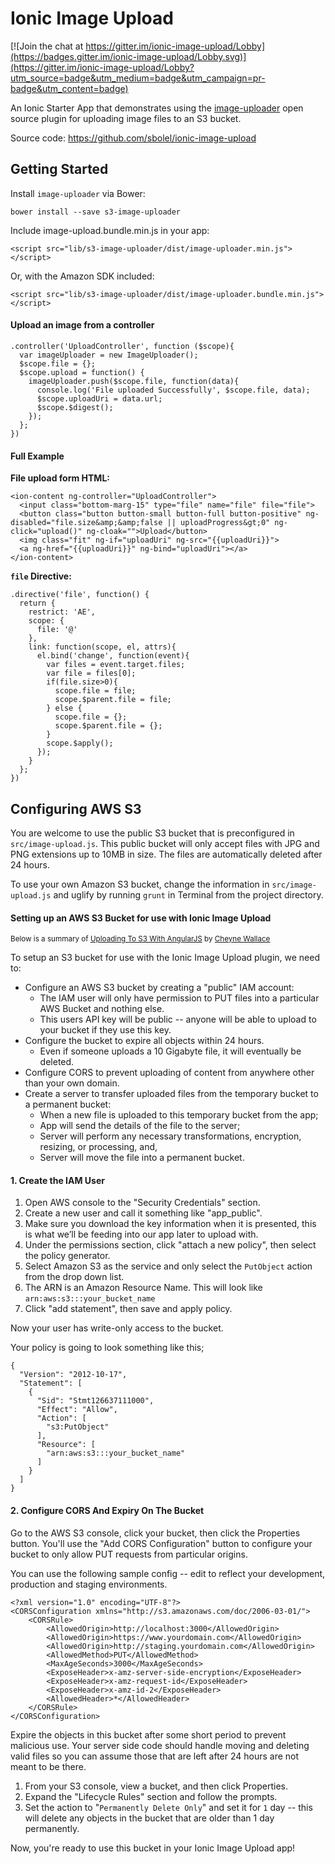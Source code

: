 # Ionic Image Upload

[![Join the chat at https://gitter.im/ionic-image-upload/Lobby](https://badges.gitter.im/ionic-image-upload/Lobby.svg)](https://gitter.im/ionic-image-upload/Lobby?utm_source=badge&utm_medium=badge&utm_campaign=pr-badge&utm_content=badge)

[ionic-image-upload]: https://github.com/sbolel/ionic-image-upload
[image-uploader]: https://github.com/sbolel/image-uploader

An Ionic Starter App that demonstrates using the [image-uploader][image-uploader] open source plugin for uploading image files to an S3 bucket.

Source code: https://github.com/sbolel/ionic-image-upload

## Getting Started

Install `image-uploader` via Bower:
    
    bower install --save s3-image-uploader

Include image-upload.bundle.min.js in your app:

    <script src="lib/s3-image-uploader/dist/image-uploader.min.js"></script>

Or, with the Amazon SDK included:

    <script src="lib/s3-image-uploader/dist/image-uploader.bundle.min.js"></script>

#### Upload an image from a controller

    .controller('UploadController', function ($scope){
      var imageUploader = new ImageUploader();
      $scope.file = {};
      $scope.upload = function() {
        imageUploader.push($scope.file, function(data){
          console.log('File uploaded Successfully', $scope.file, data);
          $scope.uploadUri = data.url;
          $scope.$digest();
        });
      };
    })

#### Full Example 

**File upload form HTML:**

    <ion-content ng-controller="UploadController">
      <input class="bottom-marg-15" type="file" name="file" file="file">
      <button class="button button-small button-full button-positive" ng-disabled="file.size&amp;&amp;false || uploadProgress&gt;0" ng-click="upload()" ng-cloak="">Upload</button>
      <img class="fit" ng-if="uploadUri" ng-src="{{uploadUri}}">
      <a ng-href="{{uploadUri}}" ng-bind="uploadUri"></a>
    </ion-content>

**`file` Directive:**

    .directive('file', function() {
      return {
        restrict: 'AE',
        scope: {
          file: '@'
        },
        link: function(scope, el, attrs){
          el.bind('change', function(event){
            var files = event.target.files;
            var file = files[0];
            if(file.size>0){
              scope.file = file;
              scope.$parent.file = file;
            } else {
              scope.file = {};
              scope.$parent.file = {}; 
            }
            scope.$apply();
          });
        }
      };
    })

## Configuring AWS S3

You are welcome to use the public S3 bucket that is preconfigured in `src/image-upload.js`. This public bucket will only accept files with JPG and PNG extensions up to 10MB in size. The files are automatically deleted after 24 hours.

To use your own Amazon S3 bucket, change the information in `src/image-upload.js` and uglify by running `grunt` in Terminal from the project directory.

#### Setting up an AWS S3 Bucket for use with Ionic Image Upload

<small>Below is a summary of [Uploading To S3 With AngularJS](http://www.cheynewallace.com/uploading-to-s3-with-angularjs/) by [Cheyne Wallace](http://www.cheynewallace.com/)</small>

To setup an S3 bucket for use with the Ionic Image Upload plugin, we need to:

* Configure an AWS S3 bucket by creating a "public" IAM account:
    - The IAM user will only have permission to PUT files into a particular AWS Bucket and nothing else.
    - This users API key will be public -- anyone will be able to upload to your bucket if they use this key.
* Configure the bucket to expire all objects within 24 hours.
    - Even if someone uploads a 10 Gigabyte file, it will eventually be deleted.
* Configure CORS to prevent uploading of content from anywhere other than your own domain.
* Create a server to transfer uploaded files from the temporary bucket to a permanent bucket:
    - When a new file is uploaded to this temporary bucket from the app;
    - App will send the details of the file to the server;
    - Server will perform any necessary transformations, encryption, resizing, or processing, and,
    - Server will move the file into a permanent bucket.

#### 1. Create the IAM User

1. Open AWS console to the "Security Credentials" section. 
2. Create a new user and call it something like "app_public". 
3. Make sure you download the key information when it is presented, this is what we’ll be feeding into our app later to upload with.
4. Under the permissions section, click "attach a new policy", then select the policy generator.
5. Select Amazon S3 as the service and only select the `PutObject` action from the drop down list.
6. The ARN is an Amazon Resource Name. This will look like `arn:aws:s3:::your_bucket_name`
7. Click "add statement", then save and apply policy. 

Now your user has write-only access to the bucket.

Your policy is going to look something like this;

    {
      "Version": "2012-10-17",
      "Statement": [
        {
          "Sid": "Stmt126637111000",
          "Effect": "Allow",
          "Action": [
            "s3:PutObject"
          ],
          "Resource": [
            "arn:aws:s3:::your_bucket_name"
          ]
        }
      ]
    }

#### 2. Configure CORS And Expiry On The Bucket

Go to the AWS S3 console, click your bucket, then click the Properties button. You'll use the "Add CORS Configuration" button to configure your bucket to only allow PUT requests from particular origins.

You can use the following sample config -- edit to reflect your development, production and staging environments.

    <?xml version="1.0" encoding="UTF-8"?>
    <CORSConfiguration xmlns="http://s3.amazonaws.com/doc/2006-03-01/">
        <CORSRule>
            <AllowedOrigin>http://localhost:3000</AllowedOrigin>
            <AllowedOrigin>https://www.yourdomain.com</AllowedOrigin>
            <AllowedOrigin>http://staging.yourdomain.com</AllowedOrigin>
            <AllowedMethod>PUT</AllowedMethod>
            <MaxAgeSeconds>3000</MaxAgeSeconds>
            <ExposeHeader>x-amz-server-side-encryption</ExposeHeader>
            <ExposeHeader>x-amz-request-id</ExposeHeader>
            <ExposeHeader>x-amz-id-2</ExposeHeader>
            <AllowedHeader>*</AllowedHeader>
        </CORSRule>
    </CORSConfiguration>

Expire the objects in this bucket after some short period to prevent malicious use. Your server side code should handle moving and deleting valid files so you can assume those that are left after 24 hours are not meant to be there.

1. From your S3 console, view a bucket, and then click Properties.
2. Expand the "Lifecycle Rules" section and follow the prompts.
3. Set the action to "`Permanently Delete Only`" and set it for `1` day -- this will delete any objects in the bucket that are older than 1 day permanently.

Now, you're ready to use this bucket in your Ionic Image Upload app!

